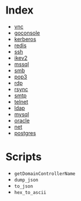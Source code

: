 # Index

* [vnc](vnc.md)
* [goconsole](goconsole.md)
* [kerberos](kerberos.md)
* [redis](redis.md)
* [ssh](ssh.md)
* [ikev2](ikev2.md)
* [mssql](mssql.md)
* [smb](smb.md)
* [pop3](pop3.md)
* [rdp](rdp.md)
* [rsync](rsync.md)
* [smtp](smtp.md)
* [telnet](telnet.md)
* [ldap](ldap.md)
* [mysql](mysql.md)
* [oracle](oracle.md)
* [net](net.md)
* [postgres](postgres.md)


# Scripts

* `getDomainControllerName`
* `dump_json`
* `to_json`
* `hex_to_ascii`
